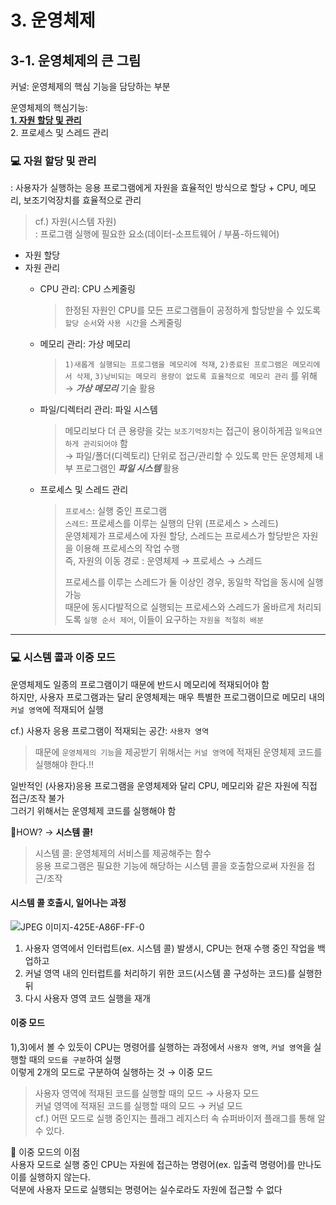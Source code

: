 # 3. 운영체제

## 3-1. 운영체제의 큰 그림
커널: 운영체제의 핵심 기능을 담당하는 부분

운영체제의 핵심기능:  
**<ins> 1. 자원 할당 및 관리 </ins>**  
2. 프로세스 및 스레드 관리

### 💻 자원 할당 및 관리

: 사용자가 실행하는 응용 프로그램에게 자원을 효율적인 방식으로 할당 + CPU, 메모리, 보조기억장치를 효율적으로 관리</br>
>
> cf.) 자원(시스템 자원)</br>
  : 프로그램 실행에 필요한 요소(데이터-소프트웨어 / 부품-하드웨어)

- 자원 할당
- 자원 관리
  - CPU 관리: CPU 스케줄링
    > 한정된 자원인 CPU를 모든 프로그램들이 공정하게 할당받을 수 있도록 `할당 순서`와 `사용 시간`을 스케줄링
  - 메모리 관리: 가상 메모리
    > `1)새롭게 실행되는 프로그램을 메모리에 적재`, `2)종료된 프로그램은 메모리에서 삭제`, `3)낭비되는 메모리 용량이 없도록 효율적으로 메모리 관리` 를 위해 → **_가상 메모리_** 기술 활용
  - 파일/디렉터리 관리: 파일 시스템
    > 메모리보다 더 큰 용량을 갖는 `보조기억장치`는 접근이 용이하게끔 `일목요연하게 관리되어야` 함<br/>
    > → 파일/폴더(디렉토리) 단위로 접근/관리할 수 있도록 만든 운영체제 내부 프로그램인 **_파일 시스템_** 활용

  - 프로세스 및 스레드 관리
    > `프로세스`: 실행 중인 프로그램<br/>
    > `스레드`: 프로세스를 이루는 실행의 단위 (프로세스 > 스레드)<br/>
    > 운영체제가 프로세스에 자원 할당, 스레드는 프로세스가 할당받은 자원을 이용해 프로세스의 작업 수행<br/>
    > 즉, 자원의 이동 경로 : 운영체제 → 프로세스 → 스레드
    >
    > 프로세스를 이루는 스레드가 둘 이상인 경우, 동일학 작업을 동시에 실행 가능<br/>
    > 때문에 동시다발적으로 실행되는 프로세스와 스레드가 올바르게 처리되도록 `실행 순서 제어`, 이들이 요구하는 `자원을 적절히 배분`
    

---

### 💻 시스템 콜과 이중 모드
운영체제도 일종의 프로그램이기 때문에 반드시 메모리에 적재되어야 함<br/>
하지만, 사용자 프로그램과는 달리 운영체제는 매우 특별한 프로그램이므로 메모리 내의 `커널 영역`에 적재되어 실행<br/>

cf.) 사용자 응용 프로그램이 적재되는 공간: `사용자 영역`

> 때문에 `운영체제의 기능`을 제공받기 위해서는 `커널 영역`에 적재된 운영체제 코드를 실행해야 한다.‼️

일반적인 (사용자)응용 프로그램을 운영체제와 달리 CPU, 메모리와 같은 자원에 직접 접근/조작 불가<br/>
그러기 위해서는 운영체제 코드를 실행해야 함<br/>

🧐HOW? → **시스템 콜!**<br/>
> 시스템 콜: 운영체제의 서비스를 제공해주는 함수<br/>
> 응용 프로그램은 필요한 기능에 해당하는 시스템 콜을 호출함으로써 자원을 접근/조작

#### 시스템 콜 호출시, 일어나는 과정
![JPEG 이미지-425E-A86F-FF-0](https://github.com/user-attachments/assets/a39a50f6-7681-45b9-ae15-385b33c75d11)
1) 사용자 영역에서 인터럽트(ex. 시스템 콜) 발생시, CPU는 현재 수행 중인 작업을 백업하고
2) 커널 영역 내의 인터럽트를 처리하기 위한 코드(시스템 콜 구성하는 코드)를 실행한 뒤
3) 다시 사용자 영역 코드 실행을 재개

#### 이중 모드
1),3)에서 볼 수 있듯이 CPU는 명령어를 실행하는 과정에서 `사용자 영역`, `커널 영역`을 실행할 때의 `모드를 구분`하여 실행<br/>
이렇게 2개의 모드로 구분하여 실행하는 것 → 이중 모드
> 사용자 영역에 적재된 코드를 실행할 때의 모드 → 사용자 모드<br/>
> 커널 영역에 적재된 코드를 실행할 때의 모드 → 커널 모드<br/>
> cf.) 어떤 모드로 실행 중인지는 플래그 레지스터 속 슈퍼바이저 플래그를 통해 알 수 있다.

📌 이중 모드의 이점<br/>
사용자 모드로 실행 중인 CPU는 자원에 접근하는 명령어(ex. 입출력 명령어)를 만나도 이를 실행하지 않는다.<br/>
덕분에 사용자 모드로 실행되는 명령어는 실수로라도 자원에 접근할 수 없다




